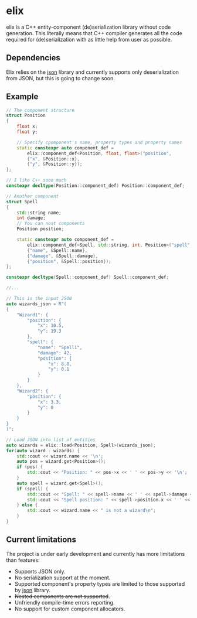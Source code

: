 # elix

elix is a C++ entity-component (de)serialization library without code generation.
This literally means that C++ compiler generates all the code required for (de)serialization with as little help from user as possible.

## Dependencies

Elix relies on the [json](https://github.com/nlohmann/json) library and currently supports only deserialization from JSON,
but this is going to change soon.

## Example

```c++
// The component structure
struct Position
{
    float x;
    float y;

    // Specify cpomponent's name, property types and property names
    static constexpr auto component_def =
        elix::component_def<Position, float, float>("position",
        {"x", &Position::x},
        {"y", &Position::y});
};

// I like C++ sooo much
constexpr decltype(Position::component_def) Position::component_def;

// Another component
struct Spell
{
    std::string name;
    int damage;
    // You can nest components
    Position position;

    static constexpr auto component_def =
        elix::component_def<Spell, std::string, int, Position>("spell",
        {"name", &Spell::name},
        {"damage", &Spell::damage},
        {"position", &Spell::position});
};

constexpr decltype(Spell::component_def) Spell::component_def;

//...

// This is the input JSON
auto wizards_json = R"(
{
    "Wizard1": {
        "position": {
            "x": 10.5,
            "y": 19.3
        },
        "spell": {
            "name": "Spell1",
            "damage": 42,
            "position": {
                "x": 8.8,
                "y": 0.1
            }
        }
    },
    "Wizard2": {
        "position": {
            "x": 3.3,
            "y": 0
        }
    }
}
)";

// Load JSON into list of entities
auto wizards = elix::load<Position, Spell>(wizards_json);
for(auto wizard : wizards) {
    std::cout << wizard.name << '\n';
    auto pos = wizard.get<Position>();
    if (pos) {
        std::cout << "Position: " << pos->x << ' ' << pos->y << '\n';
    }
    auto spell = wizard.get<Spell>();
    if (spell) {
        std::cout << "Spell: " << spell->name << ' ' << spell->damage << '\n';
        std::cout << "Spell position: " << spell->position.x << ' ' << spell->position.y << '\n';
    } else {
        std::cout << wizard.name << " is not a wizard\n";
    }
}
```

## Current limitations

The project is under early development and currently has more limitations than features:

* Supports JSON only.
* No serialization support at the moment.
* Supported component's property types are limited to those supported by [json](https://github.com/nlohmann/json) library.
* ~~Nested components are not supported~~.
* Unfriendly compile-time errors reporting.
* No support for custom component allocators.
